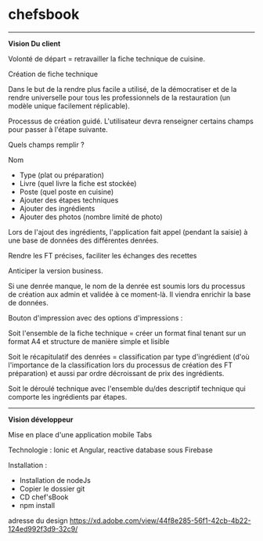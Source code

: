 # **chefsbook**

---------------------------------------------------------------------------------------------------------------------------------------------------------------------------------

**Vision Du client**

Volonté de départ = retravailler la fiche technique de cuisine.

Création de fiche technique

Dans le but de la rendre plus facile a utilisé, de la démocratiser et de la rendre universelle pour tous les professionnels de la restauration (un modèle unique facilement réplicable).

Processus de création guidé. L&#39;utilisateur devra renseigner certains champs pour passer à l&#39;étape suivante.

Quels champs remplir ?

Nom

- Type (plat ou préparation)
- Livre (quel livre la fiche est stockée)
- Poste (quel poste en cuisine)
- Ajouter des étapes techniques
- Ajouter des ingrédients
- Ajouter des photos (nombre limité de photo)

Lors de l&#39;ajout des ingrédients, l&#39;application fait appel (pendant la saisie) à une base de données des différentes denrées.

Rendre les FT précises, faciliter les échanges des recettes

Anticiper la version business.

Si une denrée manque, le nom de la denrée est soumis lors du processus de création aux admin et validée à ce moment-là. Il viendra enrichir la base de données.

Bouton d&#39;impression avec des options d&#39;impressions :

Soit l&#39;ensemble de la fiche technique = créer un format final tenant sur un format A4 et structure de manière simple et lisible

Soit le récapitulatif des denrées = classification par type d&#39;ingrédient (d&#39;où l&#39;importance de la classification lors du processus de création des FT préparation) et aussi par ordre décroissant de prix des ingrédients.

Soit le déroulé technique avec l&#39;ensemble du/des descriptif technique qui comporte les ingrédients par étapes.

---------------------------------------------------------------------------------------------------------------------------------------------------------------------------------

**Vision développeur**

Mise en place d&#39;une application mobile Tabs

Technologie : Ionic et Angular, reactive database sous Firebase

Installation :

- Installation de nodeJs
- Copier le dossier git
- CD chef&#39;sBook
- npm install

adresse du design
https://xd.adobe.com/view/44f8e285-56f1-42cb-4b22-124ed992f3d9-32c9/
